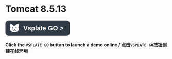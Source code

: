 # Tomcat 8.5.13

<a href="https://www.vsplate.com/?docker-compose=https://github.com/vsplate/dcenvs/tomcat/8.5.13"><img alt="VSPLATE GO" src="https://raw.githubusercontent.com/vsplate/images/master/vsgo_btn.png" width="200px"></a>

**Click the `VSPLATE GO` button to launch a demo online / 点击`VSPLATE GO`按钮创建在线环境**
